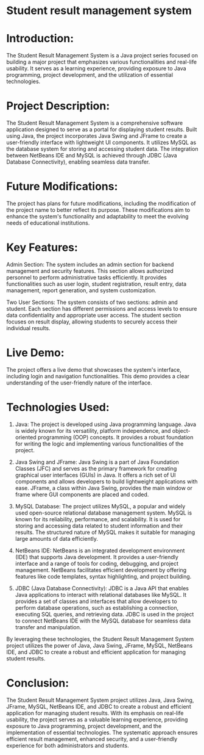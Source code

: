 # Student result management system

# Introduction:
The Student Result Management System is a Java project series focused on building a major project that emphasizes various functionalities and real-life usability. It serves as a learning experience, providing exposure to Java programming, project development, and the utilization of essential technologies.

# Project Description:
The Student Result Management System is a comprehensive software application designed to serve as a portal for displaying student results. Built using Java, the project incorporates Java Swing and JFrame to create a user-friendly interface with lightweight UI components. It utilizes MySQL as the database system for storing and accessing student data. The integration between NetBeans IDE and MySQL is achieved through JDBC (Java Database Connectivity), enabling seamless data transfer.

# Future Modifications:
The project has plans for future modifications, including the modification of the project name to better reflect its purpose. These modifications aim to enhance the system's functionality and adaptability to meet the evolving needs of educational institutions.

# Key Features:

Admin Section: The system includes an admin section for backend management and security features. This section allows authorized personnel to perform administrative tasks efficiently. It provides functionalities such as user login, student registration, result entry, data management, report generation, and system customization.

Two User Sections: The system consists of two sections: admin and student. Each section has different permissions and access levels to ensure data confidentiality and appropriate user access. The student section focuses on result display, allowing students to securely access their individual results.

# Live Demo:
The project offers a live demo that showcases the system's interface, including login and navigation functionalities. This demo provides a clear understanding of the user-friendly nature of the interface.

# Technologies Used:

1. Java: The project is developed using Java programming language. Java is widely known for its versatility, platform independence, and object-oriented programming (OOP) concepts. It provides a robust foundation for writing the logic and implementing various functionalities of the project.

2. Java Swing and JFrame: Java Swing is a part of Java Foundation Classes (JFC) and serves as the primary framework for creating graphical user interfaces (GUIs) in Java. It offers a rich set of UI components and allows developers to build lightweight applications with ease. JFrame, a class within Java Swing, provides the main window or frame where GUI components are placed and coded.

3. MySQL Database: The project utilizes MySQL, a popular and widely used open-source relational database management system. MySQL is known for its reliability, performance, and scalability. It is used for storing and accessing data related to student information and their results. The structured nature of MySQL makes it suitable for managing large amounts of data efficiently.

4. NetBeans IDE: NetBeans is an integrated development environment (IDE) that supports Java development. It provides a user-friendly interface and a range of tools for coding, debugging, and project management. NetBeans facilitates efficient development by offering features like code templates, syntax highlighting, and project building.

5. JDBC (Java Database Connectivity): JDBC is a Java API that enables Java applications to interact with relational databases like MySQL. It provides a set of classes and interfaces that allow developers to perform database operations, such as establishing a connection, executing SQL queries, and retrieving data. JDBC is used in the project to connect NetBeans IDE with the MySQL database for seamless data transfer and manipulation.

By leveraging these technologies, the Student Result Management System project utilizes the power of Java, Java Swing, JFrame, MySQL, NetBeans IDE, and JDBC to create a robust and efficient application for managing student results.

# Conclusion:
The Student Result Management System project utilizes Java, Java Swing, JFrame, MySQL, NetBeans IDE, and JDBC to create a robust and efficient application for managing student results. With its emphasis on real-life usability, the project serves as a valuable learning experience, providing exposure to Java programming, project development, and the implementation of essential technologies. The systematic approach ensures efficient result management, enhanced security, and a user-friendly experience for both administrators and students.

